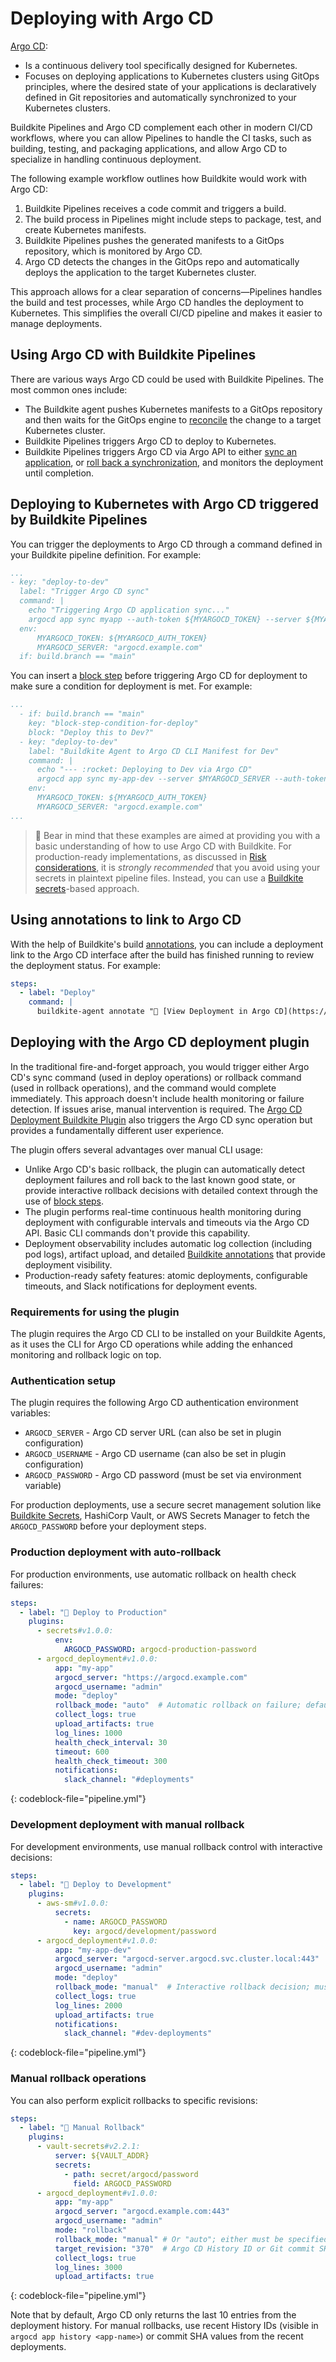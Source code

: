 # Deploying with Argo CD

[Argo CD](https://argoproj.github.io/cd/):

- Is a continuous delivery tool specifically designed for Kubernetes.
- Focuses on deploying applications to Kubernetes clusters using GitOps principles, where the desired state of your applications is declaratively defined in Git repositories and automatically synchronized to your Kubernetes clusters.

Buildkite Pipelines and Argo CD complement each other in modern CI/CD workflows, where you can allow Pipelines to handle the CI tasks, such as building, testing, and packaging applications, and allow Argo CD to specialize in handling continuous deployment.

The following example workflow outlines how Buildkite would work with Argo CD:

1. Buildkite Pipelines receives a code commit and triggers a build.
1. The build process in Pipelines might include steps to package, test, and create Kubernetes manifests.
1. Buildkite Pipelines pushes the generated manifests to a GitOps repository, which is monitored by Argo CD.
1. Argo CD detects the changes in the GitOps repo and automatically deploys the application to the target Kubernetes cluster.

This approach allows for a clear separation of concerns—Pipelines handles the build and test processes, while Argo CD handles the deployment to Kubernetes. This simplifies the overall CI/CD pipeline and makes it easier to manage deployments.

## Using Argo CD with Buildkite Pipelines

There are various ways Argo CD could be used with Buildkite Pipelines. The most common ones include:

- The Buildkite agent pushes Kubernetes manifests to a GitOps repository and then waits for the GitOps engine to [reconcile](http://argo-cd.readthedocs.io/en/stable/operator-manual/reconcile/) the change to a target Kubernetes cluster.
- Buildkite Pipelines triggers Argo CD to deploy to Kubernetes.
- Buildkite Pipelines triggers Argo CD via Argo API to either [sync an application](https://cd.apps.argoproj.io/swagger-ui#tag/ApplicationService/operation/ApplicationService_Sync), or [roll back a synchronization](https://cd.apps.argoproj.io/swagger-ui#tag/ApplicationService/operation/ApplicationService_Rollback), and monitors the deployment until completion.

## Deploying to Kubernetes with Argo CD triggered by Buildkite Pipelines

You can trigger the deployments to Argo CD through a command defined in your Buildkite pipeline definition. For example:

```yaml
...
- key: "deploy-to-dev"
  label: "Trigger Argo CD sync"
  command: |
    echo "Triggering Argo CD application sync..."
    argocd app sync myapp --auth-token ${MYARGOCD_TOKEN} --server ${MYARGOCD_SERVER}
  env:
      MYARGOCD_TOKEN: ${MYARGOCD_AUTH_TOKEN}
      MYARGOCD_SERVER: "argocd.example.com"
  if: build.branch == "main"
```

You can insert a [block step](/docs/pipelines/configure/step-types/block-step) before triggering Argo CD for deployment to make sure a condition for deployment is met. For example:

```yaml
...
  - if: build.branch == "main"
    key: "block-step-condition-for-deploy"
    block: "Deploy this to Dev?"
  - key: "deploy-to-dev"
    label: "Buildkite Agent to Argo CD CLI Manifest for Dev"
    command: |
      echo "--- :rocket: Deploying to Dev via Argo CD"
      argocd app sync my-app-dev --server $MYARGOCD_SERVER --auth-token $MYARGOCD_TOKEN
    env:
      MYARGOCD_TOKEN: ${MYARGOCD_AUTH_TOKEN}
      MYARGOCD_SERVER: "argocd.example.com"
...
```

> 🚧
> Bear in mind that these examples are aimed at providing you with a basic understanding of how to use Argo CD with Buildkite. For production-ready implementations, as discussed in [Risk considerations](/docs/pipelines/security/secrets/risk-considerations), it is _strongly recommended_ that you avoid using your secrets in plaintext pipeline files. Instead, you can use a [Buildkite secrets](/docs/pipelines/security/secrets/buildkite-secrets)-based approach.

## Using annotations to link to Argo CD

With the help of Buildkite's build [annotations](/docs/agent/v3/cli-annotate), you can include a deployment link to the Argo CD interface after the build has finished running to review the deployment status. For example:

```yaml
steps:
  - label: "Deploy"
    command: |
      buildkite-agent annotate "🚀 [View Deployment in Argo CD](https://argocd.myorg.com/applications/default/myapp)" --style info --context "deployment"
```

## Deploying with the Argo CD deployment plugin

In the traditional fire-and-forget approach, you would trigger either Argo CD's sync command (used in deploy operations) or rollback command (used in rollback operations), and the command would complete immediately. This approach doesn't include health monitoring or failure detection. If issues arise, manual intervention is required. The [Argo CD Deployment Buildkite Plugin](https://github.com/buildkite-plugins/argocd-deployment-buildkite-plugin) also triggers the Argo CD sync operation but provides a fundamentally different user experience.

The plugin offers several advantages over manual CLI usage:

- Unlike Argo CD's basic rollback, the plugin can automatically detect deployment failures and roll back to the last known good state, or provide interactive rollback decisions with detailed context through the use of [block steps](/docs/pipelines/configure/step-types/block-step).
- The plugin performs real-time continuous health monitoring during deployment with configurable intervals and timeouts via the Argo CD API. Basic CLI commands don't provide this capability.
- Deployment observability includes automatic log collection (including pod logs), artifact upload, and detailed [Buildkite annotations](/docs/agent/v3/cli-annotate) that provide deployment visibility.
- Production-ready safety features: atomic deployments, configurable timeouts, and Slack notifications for deployment events.

### Requirements for using the plugin

The plugin requires the Argo CD CLI to be installed on your Buildkite Agents, as it uses the CLI for Argo CD operations while adding the enhanced monitoring and rollback logic on top.

### Authentication setup

The plugin requires the following Argo CD authentication environment variables:

- `ARGOCD_SERVER` - Argo CD server URL (can also be set in plugin configuration)
- `ARGOCD_USERNAME` - Argo CD username (can also be set in plugin configuration)
- `ARGOCD_PASSWORD` - Argo CD password (must be set via environment variable)

For production deployments, use a secure secret management solution like [Buildkite Secrets](/docs/pipelines/security/secrets/buildkite-secrets), HashiCorp Vault, or AWS Secrets Manager to fetch the `ARGOCD_PASSWORD` before your deployment steps.

### Production deployment with auto-rollback

For production environments, use automatic rollback on health check failures:

```yaml
steps:
  - label: "🚀 Deploy to Production"
    plugins:
      - secrets#v1.0.0:
          env:
            ARGOCD_PASSWORD: argocd-production-password
      - argocd_deployment#v1.0.0:
          app: "my-app"
          argocd_server: "https://argocd.example.com"
          argocd_username: "admin"
          mode: "deploy"
          rollback_mode: "auto"  # Automatic rollback on failure; default if not specified
          collect_logs: true
          upload_artifacts: true
          log_lines: 1000
          health_check_interval: 30
          timeout: 600
          health_check_timeout: 300
          notifications:
            slack_channel: "#deployments"
```
{: codeblock-file="pipeline.yml"}

### Development deployment with manual rollback

For development environments, use manual rollback control with interactive decisions:

```yaml
steps:
  - label: "🚫 Deploy to Development"
    plugins:
      - aws-sm#v1.0.0:
          secrets:
            - name: ARGOCD_PASSWORD
              key: argocd/development/password
      - argocd_deployment#v1.0.0:
          app: "my-app-dev"
          argocd_server: "argocd-server.argocd.svc.cluster.local:443"
          argocd_username: "admin"
          mode: "deploy"
          rollback_mode: "manual"  # Interactive rollback decision; must be specified
          collect_logs: true
          log_lines: 2000
          upload_artifacts: true
          notifications:
            slack_channel: "#dev-deployments"
```
{: codeblock-file="pipeline.yml"}

### Manual rollback operations

You can also perform explicit rollbacks to specific revisions:

```yaml
steps:
  - label: "🔄 Manual Rollback"
    plugins:
      - vault-secrets#v2.2.1:
          server: ${VAULT_ADDR}
          secrets:
            - path: secret/argocd/password
              field: ARGOCD_PASSWORD
      - argocd_deployment#v1.0.0:
          app: "my-app"
          argocd_server: "argocd.example.com:443"
          argocd_username: "admin"
          mode: "rollback"
          rollback_mode: "manual" # Or "auto"; either must be specified
          target_revision: "370"  # Argo CD History ID or Git commit SHA
          collect_logs: true
          log_lines: 3000
          upload_artifacts: true
```
{: codeblock-file="pipeline.yml"}

Note that by default, Argo CD only returns the last 10 entries from the deployment history. For manual rollbacks, use recent History IDs (visible in `argocd app history <app-name>`) or commit SHA values from the recent deployments.
